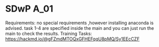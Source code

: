 # SDwP A_01

Requirements: no special requirements ,however installing anaconda is advised.
task 1-4 are specified inside the main and you can just run the main to check the results.
Training Tasks:
https://hackmd.io/@gFZmdMTOQxGFHEFqqU8pMQ/Sy1EEcCZF
